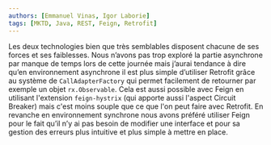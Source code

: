 ```yaml
---
authors: [Emmanuel Vinas, Igor Laborie]
tags: [MKTD, Java, REST, Feign, Retrofit]
---
```


Les deux technologies bien que très semblables disposent chacune de ses forces et ses faiblesses. 
Nous n’avons pas trop exploré la partie asynchrone par manque de temps lors de cette journée mais j’aurai tendance à dire qu’en environnement asynchrone il est plus simple d’utiliser Retrofit grâce au système de `CallAdapterFactory` qui permet facilement de retourner par exemple un objet `rx.Observable`. Cela est aussi possible avec Feign en utilisant l'extension `feign-hystrix` (qui apporte aussi l'aspect Circuit Breaker) mais c'est moins souple que ce que l'on peut faire avec Retrofit. 
En revanche en environnement synchrone nous avons préféré utiliser Feign pour le fait qu’il n’y ai pas besoin de modifier une interface et pour sa gestion des erreurs plus intuitive et plus simple à mettre en place. 
